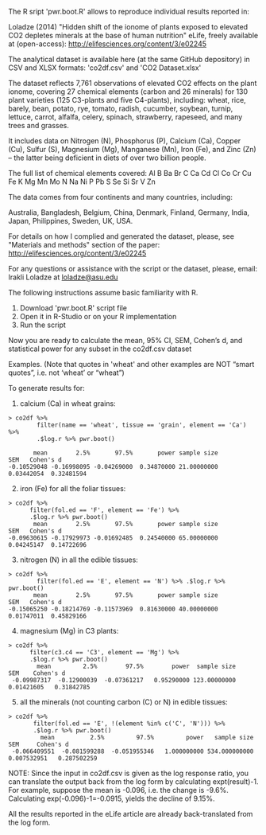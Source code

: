 The R sript 'pwr.boot.R' allows to reproduce individual results reported in:

Loladze (2014) "Hidden shift of the ionome of plants exposed to elevated CO2 
depletes minerals at the base of human nutrition" eLife, freely available at 
(open-access):
http://elifesciences.org/content/3/e02245

The analytical dataset is available here (at the same GitHub depository) in CSV and XLSX formats: 'co2df.csv' and 'CO2 Dataset.xlsx'

The dataset reflects 7,761 observations of elevated CO2 effects on the plant 
ionome, covering 27 chemical elements (carbon and 26 minerals) for 130 plant varieties (125 C3-plants and 
five C4-plants), including:
wheat, rice, barely, bean, potato, rye, tomato, radish, 
cucumber, soybean, turnip, lettuce, carrot, alfalfa, celery, spinach, 
strawberry, rapeseed, and many trees and grasses.

It includes data on Nitrogen (N), Phosphorus (P), Calcium (Ca), Copper (Cu), 
Sulfur (S), Magnesium (Mg), Manganese (Mn), Iron (Fe), and Zinc (Zn) – the 
latter being deficient in diets of over two billion people.

The full list of chemical elements covered:
Al B Ba Br C Ca Cd Cl Co Cr Cu Fe K Mg Mn Mo N Na Ni P Pb S Se Si Sr V Zn

The data comes from four continents and many countries, including:

Australia, Bangladesh, Belgium, China, Denmark, Finland, Germany, India, Japan, 
Philippines, Sweden,  UK, USA.  

For details on how I complied and generated the dataset, please, see "Materials 
and methods" section of the paper:
http://elifesciences.org/content/3/e02245

For any questions or assistance with the script or the dataset, please, email:
Irakli Loladze at loladze@asu.edu

The following instructions assume basic familiarity with R.

1) Download 'pwr.boot.R' script file
2) Open it in R-Studio or on your R implementation
3) Run the script

Now you are ready to calculate the mean, 95% CI, SEM, Cohen’s d, and statistical
power for any subset in the co2df.csv dataset

Examples.
(Note that quotes in 'wheat' and other examples are NOT “smart quotes”, i.e. not
‘wheat’ or “wheat”)

To generate results for:

1) calcium (Ca) in wheat grains:
```
> co2df %>%
        filter(name == 'wheat', tissue == 'grain', element == 'Ca') %>%
        .$log.r %>% pwr.boot()
        
       mean        2.5%       97.5%       power sample size         SEM   Cohen's d 
-0.10529048 -0.16998095 -0.04269000  0.34870000 21.00000000  0.03442054  0.32481594 
```
2) iron (Fe) for all the foliar tissues:
```
> co2df %>%
      filter(fol.ed == 'F', element == 'Fe') %>%
      .$log.r %>% pwr.boot()
       mean        2.5%       97.5%       power sample size         SEM   Cohen's d 
-0.09630615 -0.17929973 -0.01692485  0.24540000 65.00000000  0.04245147  0.14722696 
```

3) nitrogen (N) in all the edible tissues:

```
> co2df %>%
        filter(fol.ed == 'E', element == 'N') %>% .$log.r %>% pwr.boot()
       mean        2.5%       97.5%       power sample size         SEM   Cohen's d 
-0.15065250 -0.18214769 -0.11573969  0.81630000 40.00000000  0.01747011  0.45829166 
```

4) magnesium (Mg) in C3 plants:
```
> co2df %>%
      filter(c3.c4 == 'C3', element == 'Mg') %>%
      .$log.r %>% pwr.boot()
        mean         2.5%        97.5%        power  sample size          SEM    Cohen's d 
 -0.09987317  -0.12900039  -0.07361217   0.95290000 123.00000000   0.01421605   0.31842785 
 ```

5) all the minerals (not counting carbon (C) or N) in edible tissues:
```
> co2df %>%
       filter(fol.ed == 'E', !(element %in% c('C', 'N'))) %>%
       .$log.r %>% pwr.boot()
         mean          2.5%         97.5%         power   sample size           SEM     Cohen's d 
 -0.066409551  -0.081599288  -0.051955346   1.000000000 534.000000000   0.007532951   0.287502259 
 ```

NOTE: Since the input in co2df.csv is given as the log response ratio, you can 
translate the output back from the log form by calculating expt(result)-1. 
For example, suppose the mean is -0.096, i.e. the change is -9.6%. Calculating 
exp(-0.096)-1=-0.0915, yields the decline of 9.15%.

All the results reported in the eLife article are already back-translated from 
the log form.